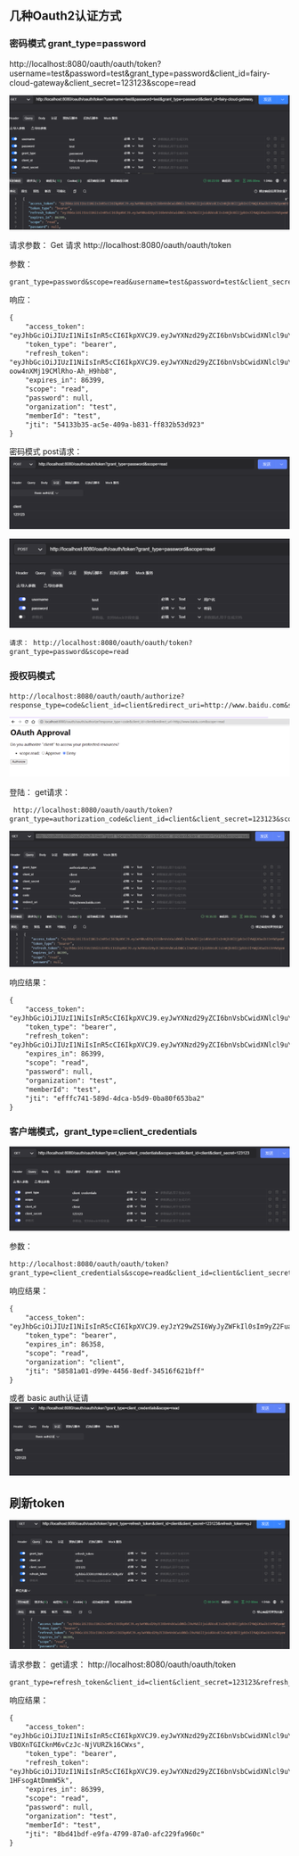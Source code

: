 ## 几种Oauth2认证方式
### 密码模式 grant_type=password

 http://localhost:8080/oauth/oauth/token?username=test&password=test&grant_type=password&client_id=fairy-cloud-gateway&client_secret=123123&scope=read

![输入图片说明](../../images/auth/%E5%AF%86%E7%A0%81%E6%A8%A1%E5%BC%8Fimage.png)

请求参数：
Get 请求
http://localhost:8080/oauth/oauth/token

参数：

```
grant_type=password&scope=read&username=test&password=test&client_secret=123123&client_id=client

```

响应：

```
{
	"access_token": "eyJhbGciOiJIUzI1NiIsInR5cCI6IkpXVCJ9.eyJwYXNzd29yZCI6bnVsbCwidXNlcl9uYW1lIjoidGVzdCIsInNjb3BlIjpbInJlYWQiXSwib3JnYW5pemF0aW9uIjoidGVzdCIsImV4cCI6MTY2NTc2NTIyNSwiYXV0aG9yaXRpZXMiOlsicHJvZHVjdF9jYXRvcnlfYWRtaW4iLCJwcm9kdWN0X2FkbWluIl0sImp0aSI6IjU0MTMzYjM1LWFjNWUtNDA5YS1iODMxLWZmODMyYjUzZDkyMyIsImNsaWVudF9pZCI6ImNsaWVudCIsIm1lbWJlcklkIjoidGVzdCJ9.PdRIu20DoGfawZ3XwZRoQ95y1_s72EZ5fxXKLP8y88M",
	"token_type": "bearer",
	"refresh_token": "eyJhbGciOiJIUzI1NiIsInR5cCI6IkpXVCJ9.eyJwYXNzd29yZCI6bnVsbCwidXNlcl9uYW1lIjoidGVzdCIsInNjb3BlIjpbInJlYWQiXSwib3JnYW5pemF0aW9uIjoidGVzdCIsImF0aSI6IjU0MTMzYjM1LWFjNWUtNDA5YS1iODMxLWZmODMyYjUzZDkyMyIsImV4cCI6MTY2NTY4MjQyNSwiYXV0aG9yaXRpZXMiOlsicHJvZHVjdF9jYXRvcnlfYWRtaW4iLCJwcm9kdWN0X2FkbWluIl0sImp0aSI6ImEzNTA3NzZjLTAyMWUtNGU4My04ODQ5LWNlMmQ4MWFlNGUyNCIsImNsaWVudF9pZCI6ImNsaWVudCIsIm1lbWJlcklkIjoidGVzdCJ9.pramMUTAYaE7_5FPc-oow4nXMj19CMlRho-Ah_H9hb8",
	"expires_in": 86399,
	"scope": "read",
	"password": null,
	"organization": "test",
	"memberId": "test",
	"jti": "54133b35-ac5e-409a-b831-ff832b53d923"
}
```

密码模式 post请求：
![输入图片说明](../../images/oath/%E5%AF%86%E7%A0%81%E6%A8%A1%E5%BC%8Fpost%E8%AF%B7%E6%B1%82image.png)

![输入图片说明](../../images/oath/%E5%AF%86%E7%A0%81%E6%A8%A1%E5%BC%8Fpost%E8%AF%B7%E6%B1%82%E4%BD%93image.png)


```
请求： http://localhost:8080/oauth/oauth/token?grant_type=password&scope=read
```

### 授权码模式


```
http://localhost:8080/oauth/oauth/authorize?response_type=code&client_id=client&redirect_uri=http://www.baidu.com&scope=read
```

![输入图片说明](../../images/auth/%E6%8E%88%E6%9D%83%E7%A0%81image.png)


登陆：
get请求：

```
 http://localhost:8080/oauth/oauth/token?grant_type=authorization_code&client_id=client&client_secret=123123&scope=read&code=1oOxoo&redirect_uri=http://www.baidu.com
```
![输入图片说明](../../images/oath/%E6%8E%88%E6%9D%83%E7%A0%81%E6%A8%A1%E5%BC%8Fimage.png)

响应结果：

```
{
	"access_token": "eyJhbGciOiJIUzI1NiIsInR5cCI6IkpXVCJ9.eyJwYXNzd29yZCI6bnVsbCwidXNlcl9uYW1lIjoidGVzdCIsInNjb3BlIjpbInJlYWQiXSwib3JnYW5pemF0aW9uIjoidGVzdCIsImV4cCI6MTY2NjAwMjkwMCwiYXV0aG9yaXRpZXMiOlsicHJvZHVjdF9jYXRvcnlfYWRtaW4iLCJwcm9kdWN0X2FkbWluIl0sImp0aSI6ImVmZmZjNzQxLTU4OWQtNGRjYS1iNWQ5LTBiYTgwZjY1M2JhMiIsImNsaWVudF9pZCI6ImNsaWVudCIsIm1lbWJlcklkIjoidGVzdCJ9.4Yol2WSOsykqncjpzPgfU1o8WxEUTYCJOkfgm7mzdIA",
	"token_type": "bearer",
	"refresh_token": "eyJhbGciOiJIUzI1NiIsInR5cCI6IkpXVCJ9.eyJwYXNzd29yZCI6bnVsbCwidXNlcl9uYW1lIjoidGVzdCIsInNjb3BlIjpbInJlYWQiXSwib3JnYW5pemF0aW9uIjoidGVzdCIsImF0aSI6ImVmZmZjNzQxLTU4OWQtNGRjYS1iNWQ5LTBiYTgwZjY1M2JhMiIsImV4cCI6MTY2NTkyMDEwMCwiYXV0aG9yaXRpZXMiOlsicHJvZHVjdF9jYXRvcnlfYWRtaW4iLCJwcm9kdWN0X2FkbWluIl0sImp0aSI6ImExODQyZWI0LThkZDMtNDc3MS1iZTcyLTNhYzRkYmMwYzI4MiIsImNsaWVudF9pZCI6ImNsaWVudCIsIm1lbWJlcklkIjoidGVzdCJ9.5KcqJjOfk6iqbM6NiuGq4yXl2iJJ2jrxRdKd1rFc45w",
	"expires_in": 86399,
	"scope": "read",
	"password": null,
	"organization": "test",
	"memberId": "test",
	"jti": "efffc741-589d-4dca-b5d9-0ba80f653ba2"
}
```

### 客户端模式，grant_type=client_credentials

![输入图片说明](../../images/oath/%E5%AE%A2%E6%88%B7%E7%AB%AF%E6%A8%A1%E5%BC%8Fimage.png)

参数：

```
http://localhost:8080/oauth/oauth/token?grant_type=client_credentials&scope=read&client_id=client&client_secret=123123
```
响应结果：

```
{
	"access_token": "eyJhbGciOiJIUzI1NiIsInR5cCI6IkpXVCJ9.eyJzY29wZSI6WyJyZWFkIl0sIm9yZ2FuaXphdGlvbiI6ImNsaWVudCIsImV4cCI6MTY2NjAwNTA2NCwianRpIjoiNTg1ODFhMDEtZDk5ZS00NDU2LThlZGYtMzQ1MTZmNjIxYmZmIiwiY2xpZW50X2lkIjoiY2xpZW50In0.TGdOn2wRiklT4cQjAj1zk9X3bnnEBG1rpSKhthXDmKo",
	"token_type": "bearer",
	"expires_in": 86358,
	"scope": "read",
	"organization": "client",
	"jti": "58581a01-d99e-4456-8edf-34516f621bff"
}
```

或者 basic auth认证请
![输入图片说明](../../images/oath/%E5%AE%A2%E6%88%B7%E7%AB%AF%E6%A8%A1%E5%BC%8Fbasic%E8%AE%A4%E8%AF%81image.png)


## 刷新token

![输入图片说明](../../images/oath/%E5%88%B7%E6%96%B0tokenimage.png)

请求参数：
get请求：
http://localhost:8080/oauth/oauth/token

```
grant_type=refresh_token&client_id=client&client_secret=123123&refresh_token=
```
响应结果：

```
{
	"access_token": "eyJhbGciOiJIUzI1NiIsInR5cCI6IkpXVCJ9.eyJwYXNzd29yZCI6bnVsbCwidXNlcl9uYW1lIjoidGVzdCIsInNjb3BlIjpbInJlYWQiXSwib3JnYW5pemF0aW9uIjoidGVzdCIsImV4cCI6MTY2NTc2NTI2NSwiYXV0aG9yaXRpZXMiOlsicHJvZHVjdF9jYXRvcnlfYWRtaW4iLCJwcm9kdWN0X2FkbWluIl0sImp0aSI6IjhiZDQxYmRmLWU5ZmEtNDc5OS04N2EwLWFmYzIyOWZhOTYwYyIsImNsaWVudF9pZCI6ImNsaWVudCIsIm1lbWJlcklkIjoidGVzdCJ9.s0PTBJL9Ia-VBOXnTGICknM6vCzJc-NjVURZk16CWxs",
	"token_type": "bearer",
	"refresh_token": "eyJhbGciOiJIUzI1NiIsInR5cCI6IkpXVCJ9.eyJwYXNzd29yZCI6bnVsbCwidXNlcl9uYW1lIjoidGVzdCIsInNjb3BlIjpbInJlYWQiXSwib3JnYW5pemF0aW9uIjoidGVzdCIsImF0aSI6IjhiZDQxYmRmLWU5ZmEtNDc5OS04N2EwLWFmYzIyOWZhOTYwYyIsImV4cCI6MTY2NTY4MjQ2NSwiYXV0aG9yaXRpZXMiOlsicHJvZHVjdF9jYXRvcnlfYWRtaW4iLCJwcm9kdWN0X2FkbWluIl0sImp0aSI6ImJkZjc5MjFmLTI0MjAtNDM0OC1hNzg5LTFiZjVjOWNjNDI0ZiIsImNsaWVudF9pZCI6ImNsaWVudCIsIm1lbWJlcklkIjoidGVzdCJ9.nfuaIDWRyHYoTm4TnAUyGAzCHMMU-1HFsogAtDmmW5k",
	"expires_in": 86399,
	"scope": "read",
	"password": null,
	"organization": "test",
	"memberId": "test",
	"jti": "8bd41bdf-e9fa-4799-87a0-afc229fa960c"
}
```


